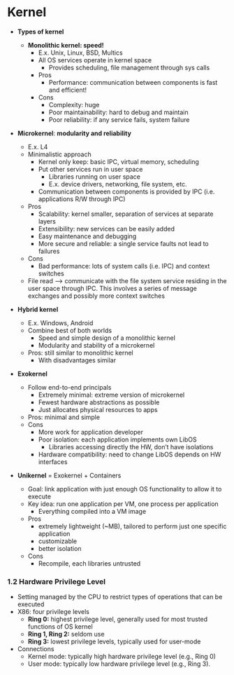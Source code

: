 # Kernel

- **Types of kernel**
    - **Monolithic kernel: speed!**
        - E.x. Unix, Linux, BSD, Multics
        - All OS services operate in kernel space
            - Provides scheduling, file management through sys calls
        - Pros
            - Performance: communication between components is fast and efficient!
        - Cons
            - Complexity: huge
            - Poor maintainability: hard to debug and maintain
            - Poor reliability: if any service fails, system failure

- **Microkernel**: **modularity and reliability**
    - E.x. L4
    - Minimalistic approach
        - Kernel only keep: basic IPC, virtual memory, scheduling
        - Put other services run in user space
            - Libraries running on user space
            - E.x. device drivers, networking, file system, etc.
        - Communication between components is provided by IPC (i.e. applications R/W through IPC)
    - Pros
        - Scalability: kernel smaller, separation of services at separate layers
        - Extensibility: new services can be easily added
        - Easy maintenance and debugging
        - More secure and reliable: a single service faults not lead to failures
    - Cons
        - Bad performance: lots of system calls (i.e. IPC) and context switches
    - File read —> communicate with the file system service residing in the user space through IPC. This involves a series of message exchanges and possibly more context switches

- **Hybrid kernel**
    - E.x. Windows, Android
    - Combine best of both worlds
        - Speed and simple design of a monolithic kernel
        - Modularity and stability of a microkernel
    - Pros: still similar to monolithic kernel
        - With disadvantages similar

- **Exokernel**
    - Follow end-to-end principals
        - Extremely minimal: extreme version of microkernel
        - Fewest hardware abstractions as possible
        - Just allocates physical resources to apps
    - Pros: minimal and simple
    - Cons
        - More work for application developer
        - Poor isolation: each application implements own LibOS
            - Libraries accessing directly the HW, don’t have isolations
        - Hardware compatibility: need to change LibOS depends on HW interfaces

- **Unikernel** = Exokernel + Containers
    - Goal: link application with just enough OS functionality to allow it to execute
    - Key idea: run one application per VM, one process per application
        - Everything compiled into a VM image
    - Pros
        - extremely lightweight (~MB), tailored to perform just one specific application
        - customizable
        - better isolation
    - Cons
        - Recompile, each libraries untrusted

### 1.2 Hardware Privilege Level

- Setting managed by the CPU to restrict types of operations that can be executed
- X86: four privilege levels
    - **Ring 0:** highest privilege level, generally used for most trusted functions of OS kernel
    - **Ring 1, Ring 2:** seldom use
    - **Ring 3:** lowest privilege levels, typically used for user-mode
- Connections
    - Kernel mode: typically high hardware privilege level (e.g., Ring 0)
    - User mode: typically low hardware privilege level (e.g., Ring 3).